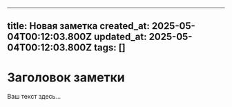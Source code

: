 ---
  title: Новая заметка
  created_at: 2025-05-04T00:12:03.800Z
  updated_at: 2025-05-04T00:12:03.800Z
  tags: []
  ---
  # Заголовок заметки
  Ваш текст здесь...
  
